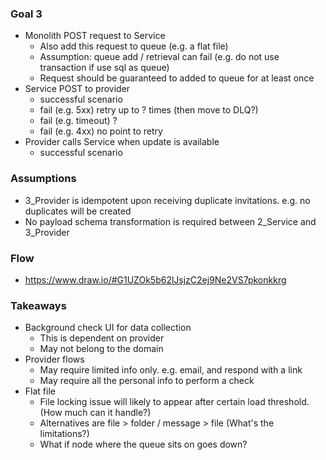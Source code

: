 ### Goal 3
- Monolith POST request to Service
  - Also add this request to queue (e.g. a flat file)
  - Assumption: queue add / retrieval can fail (e.g. do not use transaction if use sql as queue)
  - Request should be guaranteed to added to queue for at least once
- Service POST to provider 
   - successful scenario
   - fail (e.g. 5xx) retry up to ? times (then move to DLQ?)
   - fail (e.g. timeout) ?
   - fail (e.g. 4xx) no point to retry
- Provider calls Service when update is available 
  - successful scenario

### Assumptions
- 3_Provider is idempotent upon receiving duplicate invitations. e.g. no duplicates will be created
- No payload schema transformation is required between 2_Service and 3_Provider

### Flow
- https://www.draw.io/#G1UZOk5b62lJsjzC2ej9Ne2VS7pkonkkrg
  
### Takeaways
- Background check UI for data collection
  - This is dependent on provider
  - May not belong to the domain
- Provider flows
  - May require limited info only. e.g. email, and respond with a link
  - May require all the personal info to perform a check
- Flat file
  - File locking issue will likely to appear after certain load threshold. (How much can it handle?)
  - Alternatives are file > folder / message > file (What's the limitations?)
  - What if node where the queue sits on goes down?
  